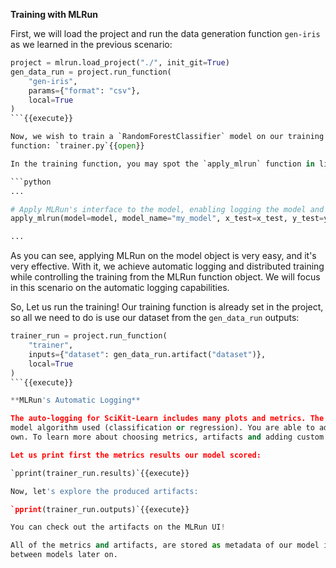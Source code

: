 **Training with MLRun**

First, we will load the project and run the data generation function `gen-iris` as we learned in the previous scenario:

```python
project = mlrun.load_project("./", init_git=True)
gen_data_run = project.run_function(
    "gen-iris", 
    params={"format": "csv"}, 
    local=True
)
```{{execute}}

Now, we wish to train a `RandomForestClassifier` model on our training data. For that, we wrote the following training 
function: `trainer.py`{{open}}

In the training function, you may spot the `apply_mlrun` function in line 30:

```python
...

# Apply MLRun's interface to the model, enabling logging the model and performing post training evaluation:
apply_mlrun(model=model, model_name="my_model", x_test=x_test, y_test=y_test)

...
```

As you can see, applying MLRun on the model object is very easy, and it's very effective. With it, we achieve automatic 
logging and distributed training while controlling the training from the MLRun function object. We will focus in this 
scenario on the automatic logging capabilities.

So, Let us run the training! Our training function is already set in the project, so all we need to do is use our dataset from the `gen_data_run` outputs:

```python
trainer_run = project.run_function(
    "trainer", 
    inputs={"dataset": gen_data_run.artifact("dataset")}, 
    local=True
)
```{{execute}}

**MLRun's Automatic Logging**

The auto-logging for SciKit-Learn includes many plots and metrics. The metrics and artifacts are chosen according to the 
model algorithm used (classification or regression). You are able to add more metrics and artifacts and even write your 
own. To learn more about choosing metrics, artifacts and adding custom ones, we suggest reading more on MLRun's docs.

Let us print first the metrics results our model scored:

`pprint(trainer_run.results)`{{execute}}

Now, let's explore the produced artifacts:

`pprint(trainer_run.outputs)`{{execute}}

You can check out the artifacts on the MLRun UI!

All of the metrics and artifacts, are stored as metadata of our model itself, so it will be easy to do comparison 
between models later on.
